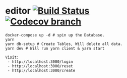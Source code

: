 # editor [![Build Status](https://travis-ci.org/Xobdnas/editor.svg?branch=master)](https://travis-ci.org/Xobdnas/editor) [![Codecov branch](https://img.shields.io/codecov/c/github/Xobdnas/editor/master.svg)]()


```
docker-compose up -d # spin up the Database.
yarn
yarn db-setup # Create Tables, Will delete all data.
yarn dev # Will run yarn client & yarn start

Visit:
 - http://localhost:3000/login
 - http://localhost:3000/reset
 - http://localhost:3000/create
```
